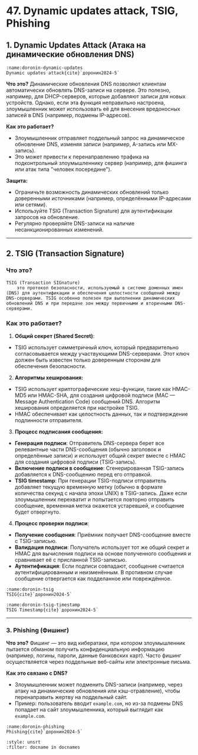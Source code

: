 # 47. Dynamic updates attack, TSIG, Phishing

## 1. Dynamic Updates Attack (Атака на динамические обновления DNS)

```{figure} ../images/05_dns/page-40.png
:name:doronin-dynamic-updates
Dynamic updates attack{cite}`доронин2024-5`
```

**Что это?**
Динамические обновления DNS позволяют клиентам автоматически обновлять DNS-записи на сервере. Это полезно, например, для DHCP-серверов, которые добавляют записи для новых устройств. Однако, если эта функция неправильно настроена, злоумышленник может использовать её для внесения вредоносных записей в DNS (например, подмены IP-адресов).

**Как это работает?**

- Злоумышленник отправляет поддельный запрос на динамическое обновление DNS, изменяя записи (например, A-запись или MX-запись).
- Это может привести к перенаправлению трафика на подконтрольный злоумышленнику сервер (например, для фишинга или атак типа "человек посередине").

**Защита:**

- Ограничьте возможность динамических обновлений только доверенными источниками (например, определёнными IP-адресами или сетями).
- Используйте TSIG (Transaction Signature) для аутентификации запросов на обновление.
- Регулярно проверяйте DNS-записи на наличие несанкционированных изменений.

---

## 2. TSIG (Transaction Signature)

### Что это?
```{glossary}
TSIG (Transaction SIGnature)
    это протокол безопасности, используемый в системе доменных имен (DNS) для аутентификации и обеспечения целостности сообщений между DNS-серверами. TSIG особенно полезен при выполнении динамических обновлений DNS и при передаче зон между первичными и вторичными DNS-серверами.
```

### Как это работает?

1. **Общий секрет (Shared Secret)**:

- TSIG использует симметричный ключ, который предварительно согласовывается между участвующими DNS-серверами. Этот ключ должен быть известен только доверенным сторонам для обеспечения безопасности.

2. **Алгоритмы хеширования:**

- TSIG использует криптографические хеш-функции, такие как HMAC-MD5 или HMAC-SHA, для создания цифровой подписи (MAC — Message Authentication Code) сообщений DNS. Алгоритм хеширования определяется при настройке TSIG.
- HMAC обеспечивает как целостность данных, так и подтверждение подлинности отправителя.

3. **Процесс подписания сообщения:**

- **Генерация подписи**: Отправитель DNS-сервера берет все релевантные части DNS-сообщения (обычно заголовок и определённые записи) и использует общий секрет вместе с HMAC для создания цифровой подписи (TSIG-запись).
- **Включение подписи в сообщение**: Сгенерированная TSIG-запись добавляется к DNS-сообщению перед его отправкой.
- **TSIG timestamp**: При генерации TSIG-подписи отправитель добавляет текущую временную метку (обычно в формате количества секунд с начала эпохи UNIX) в TSIG-запись. Даже если злоумышленник перехватит и попытается повторно отправить сообщение, временная метка окажется устаревшей, и сообщение будет отвергнуто.

4. **Процесс проверки подписи**:

- **Получение сообщения**: Приёмник получает DNS-сообщение вместе с TSIG-записью.
- **Валидация подписи**: Получатель использует тот же общий секрет и HMAC для вычисления подписи на основе полученного сообщения и сравнивает её с присланной TSIG-записью.
- **Аутентификация**: Если подписи совпадают, сообщение считается аутентифицированным и неизменённым. В противном случае сообщение отвергается как подделанное или повреждённое.

```{figure} ../images/05_dns/page-41.png
:name:doronin-tsig
TSIG{cite}`доронин2024-5`
```

```{figure} ../images/05_dns/page-42.png
:name:doronin-tsig-timestamp
TSIG Timestamp{cite}`доронин2024-5`
```

---

### 3. Phishing (Фишинг)

**Что это?**
Фишинг — это вид кибератаки, при котором злоумышленник пытается обманом получить конфиденциальную информацию (например, логины, пароли, данные банковских карт). Часто фишинг осуществляется через поддельные веб-сайты или электронные письма.

**Как это связано с DNS?**

- Злоумышленник может подменить DNS-записи (например, через атаку на динамические обновления или кэш-отравление), чтобы перенаправить жертву на поддельный сайт.
- Пример: пользователь вводит `example.com`, но из-за подмены DNS попадает на сайт злоумышленника, который выглядит как `example.com`.

```{figure} ../images/05_dns/page-43.png
:name:doronin-phishing
Phishing{cite}`доронин2024-5`
```


```{bibliography}
:style: unsrt
:filter: docname in docnames
```
